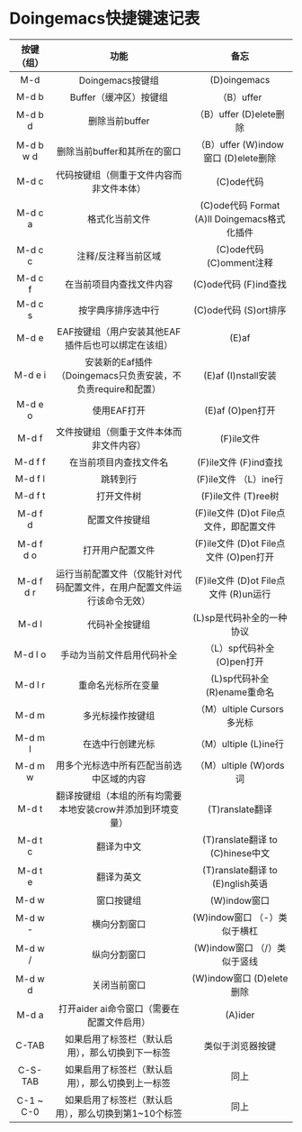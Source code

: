 # Doingemacs快捷键速记表

| 按键（组） | 功能                                                                   | 备忘                                         |
|:----------:|:----------------------------------------------------------------------:|:--------------------------------------------:|
| M-d        | Doingemacs按键组                                                       | (D)oingemacs                                 |
| M-d b      | Buffer（缓冲区）按键组                                                 | （B）uffer                                   |
| M-d b d    | 删除当前buffer                                                         | （B）uffer (D)elete删除                      |
| M-d b w d  | 删除当前buffer和其所在的窗口                                           | （B）uffer (W)indow窗口 (D)elete删除         |
| M-d c      | 代码按键组（侧重于文件内容而非文件本体）                               | (C)ode代码                                   |
| M-d c a    | 格式化当前文件                                                         | (C)ode代码 Format (A)ll Doingemacs格式化插件 |
| M-d c c    | 注释/反注释当前区域                                                    | (C)ode代码 (C)omment注释                     |
| M-d c f    | 在当前项目内查找文件内容                                               | (C)ode代码 (F)ind查找                        |
| M-d c s    | 按字典序排序选中行                                                     | (C)ode代码 (S)ort排序                        |
| M-d e      | EAF按键组（用户安装其他EAF插件后也可以绑定在该组）                     | (E)af                                        |
| M-d e i    | 安装新的Eaf插件（Doingemacs只负责安装，不负责require和配置）           | (E)af (I)nstall安装                          |
| M-d e o    | 使用EAF打开                                                            | (E)af (O)pen打开                             |
| M-d f      | 文件按键组（侧重于文件本体而非文件内容）                               | (F)ile文件                                   |
| M-d f f    | 在当前项目内查找文件名                                                 | (F)ile文件 (F)ind查找                        |
| M-d f l    | 跳转到行                                                               | (F)ile文件 （L）ine行                        |
| M-d f t    | 打开文件树                                                             | (F)ile文件 (T)ree树                          |
| M-d f d    | 配置文件按键组                                                         | (F)ile文件 (D)ot File点文件，即配置文件      |
| M-d f d o  | 打开用户配置文件                                                       | (F)ile文件 (D)ot File点文件 (O)pen打开       |
| M-d f d r  | 运行当前配置文件（仅能针对代码配置文件，在用户配置文件运行该命令无效） | (F)ile文件 (D)ot File点文件 (R)un运行        |
| M-d l      | 代码补全按键组                                                         | (L)sp是代码补全的一种协议                    |
| M-d l o    | 手动为当前文件启用代码补全                                             | （L）sp代码补全 (O)pen打开                   |
| M-d l r    | 重命名光标所在变量                                                     | (L)sp代码补全 (R)ename重命名                 |
| M-d m      | 多光标操作按键组                                                       | （M）ultiple Cursors多光标                   |
| M-d m l    | 在选中行创建光标                                                       | （M）ultiple (L)ine行                        |
| M-d m w    | 用多个光标选中所有匹配当前选中区域的内容                               | （M）ultiple (W)ords词                       |
| M-d t      | 翻译按键组（本组的所有均需要本地安装crow并添加到环境变量）             | (T)ranslate翻译                              |
| M-d t c    | 翻译为中文                                                             | (T)ranslate翻译 to (C)hinese中文             |
| M-d t e    | 翻译为英文                                                             | (T)ranslate翻译 to (E)nglish英语             |
| M-d w      | 窗口按键组                                                             | (W)indow窗口                                 |
| M-d w -    | 横向分割窗口                                                           | (W)indow窗口 （-）类似于横杠                 |
| M-d w /    | 纵向分割窗口                                                           | (W)indow窗口 （/）类似于竖线                 |
| M-d w d    | 关闭当前窗口                                                           | (W)indow窗口 (D)elete删除                    |
| M-d a      | 打开aider ai命令窗口（需要在配置文件启用）                             | (A)ider                                      |
| C-TAB      | 如果启用了标签栏（默认启用），那么切换到下一标签                       | 类似于浏览器按键                             |
| C-S-TAB    | 如果启用了标签栏（默认启用），那么切换到上一标签                       | 同上                                         |
| C-1 ~ C-0  | 如果启用了标签栏（默认启用），那么切换到第1~10个标签                   | 同上                                         |
